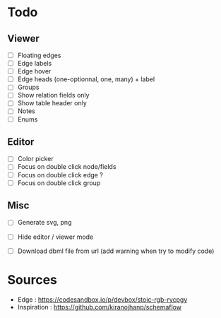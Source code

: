 # Todo

## Viewer
- [ ] Floating edges 
- [ ] Edge labels
- [ ] Edge hover
- [ ] Edge heads (one-optionnal, one, many) + label
- [ ] Groups 
- [ ] Show relation fields only
- [ ] Show table header only
- [ ] Notes 
- [ ] Enums 

## Editor 
- [ ] Color picker
- [ ] Focus on double click node/fields
- [ ] Focus on double click edge ?
- [ ] Focus on double click group

## Misc
- [ ] Generate svg, png
- [ ] Hide editor / viewer mode
- [ ] Download dbml file from url (add warning when try to modify code)


# Sources 

- Edge : https://codesandbox.io/p/devbox/stoic-rgb-rycpgy
- Inspiration : https://github.com/kiranojhanp/schemaflow